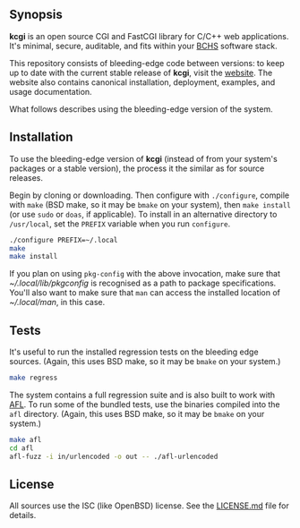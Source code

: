 ## Synopsis

**kcgi** is an open source CGI and FastCGI library for C/C++ web applications.
It's minimal, secure, auditable, and fits within your
[BCHS](https://learnbchs.org) software stack.

This repository consists of bleeding-edge code between versions: to keep
up to date with the current stable release of **kcgi**, visit the
[website](https://kristaps.bsd.lv/kcgi).
The website also contains canonical installation, deployment, examples,
and usage documentation.

What follows describes using the bleeding-edge version of the system.

## Installation

To use the bleeding-edge version of **kcgi** (instead of from your system's
packages or a stable version), the process it the similar as for source
releases.

Begin by cloning or downloading.  Then configure with `./configure`,
compile with `make` (BSD make, so it may be `bmake` on your system),
then `make install` (or use `sudo` or `doas`, if applicable).  To
install in an alternative directory to `/usr/local`, set the `PREFIX`
variable when you run `configure`.

```sh
./configure PREFIX=~/.local
make
make install
```

If you plan on using `pkg-config` with the above invocation, make sure
that *~/.local/lib/pkgconfig* is recognised as a path to package
specifications.  You'll also want to make sure that `man` can access the
installed location of *~/.local/man*, in this case.

## Tests

It's useful to run the installed regression tests on the bleeding edge
sources.  (Again, this uses BSD make, so it may be `bmake` on your
system.)

```sh
make regress
```

The system contains a full regression suite and is also built to work
with [AFL](http://lcamtuf.coredump.cx/afl/).  To run some of the bundled
tests, use the binaries compiled into the `afl` directory.  (Again, this
uses BSD make, so it may be `bmake` on your system.)

```sh
make afl
cd afl
afl-fuzz -i in/urlencoded -o out -- ./afl-urlencoded
```

## License

All sources use the ISC (like OpenBSD) license.
See the [LICENSE.md](LICENSE.md) file for details.
